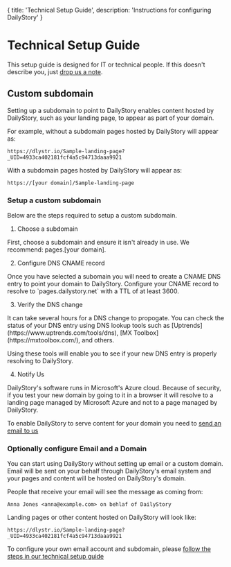 {
	title: 'Technical Setup Guide',
	description: 'Instructions for configuring DailyStory'
}
# Technical Setup Guide
This setup guide is designed for IT or technical people. If this doesn't describe you, just [drop us a note](mailto:hello@dailystory.com).

## Custom subdomain
Setting up a subdomain to point to DailyStory enables content hosted by DailyStory, such as your landing page, to appear as part of your domain.

For example, without a subdomain pages hosted by DailyStory will appear as:
	
`https://dlystr.io/Sample-landing-page?_UID=4933ca402181fcf4a5c94713daaa9921`

With a subdomain pages hosted by DailyStory will appear as:

`https://[your domain]/Sample-landing-page`

### Setup a custom subdomain
Below are the steps required to setup a custom subdomain.

<ol class="step"><li value="1">Choose a subdomain</li></ol>
First, choose a subdomain and ensure it isn't already in use. We recommend: pages.[your domain].

<ol class="step"><li value="2">Configure DNS CNAME record</li></ol>
Once you have selected a subomain you will need to create a CNAME DNS entry to point your domain to DailyStory. Configure your CNAME record to resolve to `pages.dailystory.net` with a TTL of at least 3600.

<ol class="step"><li value="3">Verify the DNS change</li></ol>
It can take several hours for a DNS change to propogate. You can check the status of your DNS entry using DNS lookup tools such as [Uptrends](https://www.uptrends.com/tools/dns), [MX Toolbox](https://mxtoolbox.com/), and others.

Using these tools will enable you to see if your new DNS entry is properly resolving to DailyStory.

<ol class="step"><li value="4">Notify Us</li></ol>
DailyStory's software runs in Microsoft's Azure cloud. Because of security, if you test your new domain by going to it in a browser it will resolve to a landing page managed by Microsoft Azure and not to a page managed by DailyStory.

To enable DailyStory to serve content for your domain you need to [send an email to us](hello@dailystory.com)


### Optionally configure Email and a Domain
You can start using DailyStory without setting up email or a custom domain. Email will be sent on your behalf through DailyStory's email system and your pages and content will be hosted on DailyStory's domain.

People that receive your email will see the message as coming from:
	
`Anna Jones <anna@example.com> on behlaf of DailyStory`

Landing pages or other content hosted on DailyStory will look like:
	
`https://dlystr.io/Sample-landing-page?_UID=4933ca402181fcf4a5c94713daaa9921`

To configure your own email account and subdomain, please [follow the steps in our technical setup guide](/install/setup)
